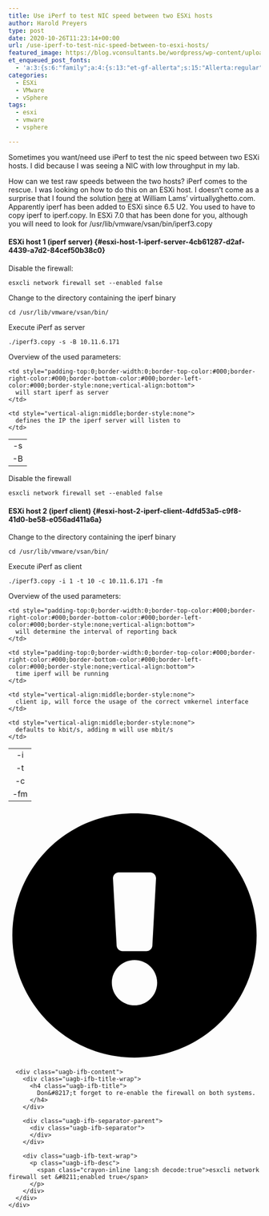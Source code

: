 ```yaml
---
title: Use iPerf to test NIC speed between two ESXi hosts
author: Harold Preyers
type: post
date: 2020-10-26T11:23:14+00:00
url: /use-iperf-to-test-nic-speed-between-to-esxi-hosts/
featured_image: https://blog.vconsultants.be/wordpress/wp-content/uploads/2020/06/2020-06-12_09-43.png
et_enqueued_post_fonts:
  - 'a:3:{s:6:"family";a:4:{s:13:"et-gf-allerta";s:15:"Allerta:regular";s:11:"et-gf-alice";s:13:"Alice:regular";s:16:"et-gf-montserrat";s:137:"Montserrat:100,200,300,regular,500,600,700,800,900,100italic,200italic,300italic,italic,500italic,600italic,700italic,800italic,900italic";s:19:"et-gf-alegreya-sans";s:112:"Alegreya+Sans:100,100italic,300,300italic,regular,italic,500,500italic,700,700italic,800,800italic,900,900italic";}s:6:"subset";a:7:{i:0;s:5:"latin";i:1;s:8:"cyrillic";i:2;s:12:"cyrillic-ext";i:3;s:9:"latin-ext";i:4;s:10:"vietnamese";i:5;s:5:"greek";i:6;s:9:"greek-ext";}s:9:"cache_key";s:72:"{"gph":-1,"divi":"4.20.2","wp":"6.1.1","enable_all_character_sets":"on"}";}'
categories:
  - ESXi
  - VMware
  - vSphere
tags:
  - esxi
  - vmware
  - vsphere

---
```

Sometimes you want/need use iPerf to test the nic speed between two ESXi hosts. I did because I was seeing a NIC with low throughput in my lab.

How can we test raw speeds between the two hosts? iPerf comes to the rescue. I was looking on how to do this on an ESXi host. I doesn&#8217;t come as a surprise that I found the solution <a rel="noreferrer noopener" href="https://www.virtuallyghetto.com/2016/03/quick-tip-iperf-now-available-on-esxi.html" target="_blank">here</a> at William Lams&#8217; virtuallyghetto.com. Apparently iperf has been added to ESXi since 6.5 U2. You used to have to copy iperf to iperf.copy. In ESXi 7.0 that has been done for you, although you will need to look for /usr/lib/vmware/vsan/bin/iperf3.copy

#### ESXi host 1 (iperf server) {#esxi-host-1-iperf-server-4cb61287-d2af-4439-a7d2-84cef50b38c0}

Disable the firewall:

<pre class="wp-block-code lang:shell"><code>esxcli network firewall set --enabled false</code></pre>

Change to the directory containing the iperf binary

<pre class="wp-block-code lang:shell"><code>cd /usr/lib/vmware/vsan/bin/</code></pre>

Execute iPerf as server

<pre class="wp-block-code lang:shell"><code>./iperf3.copy -s -B 10.11.6.171</code></pre>

Overview of the used parameters:

<table class="wp-block-advgb-table advgb-table-frontend is-style-default">
  <tr>
    <td style="border-style:none;text-align:center">
      -s
    </td>
    
    <td style="padding-top:0;border-width:0;border-top-color:#000;border-right-color:#000;border-bottom-color:#000;border-left-color:#000;border-style:none;vertical-align:bottom">
      will start iperf as server
    </td>
  </tr>
  
  <tr>
    <td style="vertical-align:middle;border-style:none;text-align:center">
      -B
    </td>
    
    <td style="vertical-align:middle;border-style:none">
      defines the IP the iperf server will listen to
    </td>
  </tr>
</table>

Disable the firewall

<pre class="wp-block-code lang:shell"><code>esxcli network firewall set --enabled false</code></pre>

#### ESXi host 2 (iperf client) {#esxi-host-2-iperf-client-4dfd53a5-c9f8-41d0-be58-e056ad411a6a}

Change to the directory containing the iperf binary

<pre class="wp-block-code lang:shell"><code>cd /usr/lib/vmware/vsan/bin/</code></pre>

Execute iPerf as client

<pre class="wp-block-code lang:shell"><code>./iperf3.copy -i 1 -t 10 -c 10.11.6.171 -fm</code></pre>

Overview of the used parameters:

<table class="wp-block-advgb-table advgb-table-frontend is-style-default">
  <tr>
    <td style="border-style:none;text-align:center">
      -i
    </td>
    
    <td style="padding-top:0;border-width:0;border-top-color:#000;border-right-color:#000;border-bottom-color:#000;border-left-color:#000;border-style:none;vertical-align:bottom">
      will determine the interval of reporting back
    </td>
  </tr>
  
  <tr>
    <td style="border-style:none;text-align:center">
      -t
    </td>
    
    <td style="padding-top:0;border-width:0;border-top-color:#000;border-right-color:#000;border-bottom-color:#000;border-left-color:#000;border-style:none;vertical-align:bottom">
      time iperf will be running
    </td>
  </tr>
  
  <tr>
    <td style="vertical-align:middle;border-style:none;text-align:center">
      -c
    </td>
    
    <td style="vertical-align:middle;border-style:none">
      client ip, will force the usage of the correct vmkernel interface
    </td>
  </tr>
  
  <tr>
    <td style="vertical-align:middle;border-style:none;text-align:center">
      -fm
    </td>
    
    <td style="vertical-align:middle;border-style:none">
      defaults to kbit/s, adding m will use mbit/s
    </td>
  </tr>
</table>

<div class="wp-block-uagb-info-box uagb-infobox__outer-wrap uagb-block-5e2d1686">
  <div class="uagb-infobox__content-wrap uagb-infobox uagb-infobox-has-icon uagb-infobox-icon-left uagb-infobox-left uagb-infobox-stacked-tablet uagb-infobox-image-valign-middle uagb-infobox-enable-border-radius ">
    <div class="uagb-ifb-left-right-wrap">
      <div class="uagb-ifb-image-icon-content uagb-ifb-imgicon-wrap">
        <div class="uagb-ifb-icon-wrap">
          <span class="uagb-ifb-icon"><svg xmlns="http://www.w3.org/2000/svg" viewbox="0 0 512 512"><path d="M504 256c0 136.997-111.043 248-248 248S8 392.997 8 256C8 119.083 119.043 8 256 8s248 111.083 248 248zm-248 50c-25.405 0-46 20.595-46 46s20.595 46 46 46 46-20.595 46-46-20.595-46-46-46zm-43.673-165.346l7.418 136c.347 6.364 5.609 11.346 11.982 11.346h48.546c6.373 0 11.635-4.982 11.982-11.346l7.418-136c.375-6.874-5.098-12.654-11.982-12.654h-63.383c-6.884 0-12.356 5.78-11.981 12.654z"></path></svg></span>
        </div>
      </div>
      
      <div class="uagb-ifb-content">
        <div class="uagb-ifb-title-wrap">
          <h4 class="uagb-ifb-title">
            Don&#8217;t forget to re-enable the firewall on both systems.
          </h4>
        </div>
        
        <div class="uagb-ifb-separator-parent">
          <div class="uagb-ifb-separator">
          </div>
        </div>
        
        <div class="uagb-ifb-text-wrap">
          <p class="uagb-ifb-desc">
            <span class="crayon-inline lang:sh decode:true">esxcli network firewall set &#8211;enabled true</span>
          </p>
        </div>
      </div>
    </div>
  </div>
</div>
